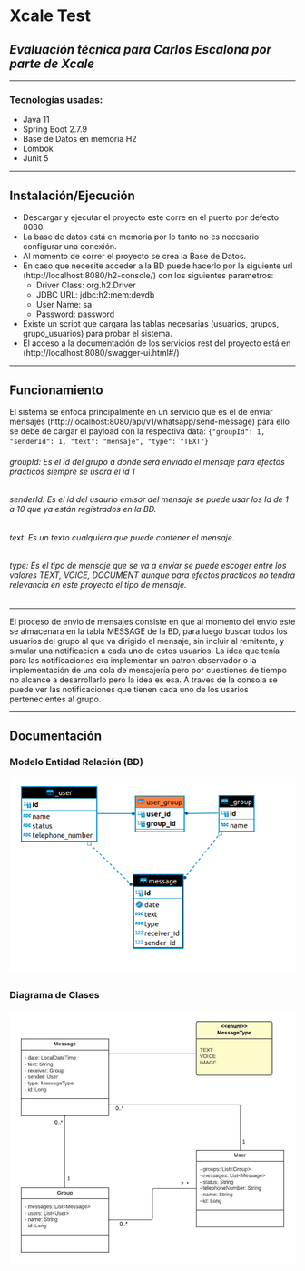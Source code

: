 # Xcale Test
## _Evaluación técnica para Carlos Escalona por parte de Xcale_
-------------------------------------------------------------------
### Tecnologías usadas:
- Java 11
- Spring Boot 2.7.9
- Base de Datos en memoria H2
- Lombok
- Junit 5

-------------------------------------------------------------------

## Instalación/Ejecución
- Descargar y ejecutar el proyecto este corre en el puerto por defecto 8080.
- La base de datos está en memoria por lo tanto no es necesario configurar una conexión.
- Al momento de correr el proyecto se crea la Base de Datos.
- En caso que necesite acceder a la BD puede hacerlo por la siguiente url (http://localhost:8080/h2-console/) con los siguientes parametros:
  * Driver Class:  org.h2.Driver 
  * JDBC URL: jdbc:h2:mem:devdb 
  * User Name: sa 
  * Password:  password 
- Existe un script que cargara las tablas necesarias (usuarios, grupos, grupo_usuarios) para probar el sistema.
- El acceso a la documentación de los servicios rest del proyecto está en (http://localhost:8080/swagger-ui.html#/)
-------------------------------------------------------------------

## Funcionamiento
El sistema se enfoca principalmente en un servicio que es el de enviar mensajes (http://localhost:8080/api/v1/whatsapp/send-message) para ello se debe de cargar el payload con la respectiva data:
`{"groupId": 1,
"senderId": 1,
"text": "mensaje",
"type": "TEXT"}`

###### groupId: Es el id del grupo a donde será enviado el mensaje para efectos practicos siempre se usara el id 1
###### senderId: Es el id del usaurio emisor del mensaje se puede usar los Id de 1 a 10 que ya están registrados en la BD.
###### text: Es un texto cualquiera que puede contener el mensaje.
###### type: Es el tipo de mensaje que se va a enviar se puede escoger entre los valores TEXT, VOICE, DOCUMENT aunque para efectos practicos no tendra relevancia en este proyecto el tipo de mensaje.  


-------------------------------------------------------------------

  El proceso de envio de mensajes consiste en que al momento del envio este se almacenara en la tabla MESSAGE de la BD, para luego buscar todos los usuarios del grupo al que va dirigido el mensaje, sin incluir al remitente, y simular una notificacion a cada uno de estos usuarios. La idea que tenía para las notificaciones era implementar un patron observador o la implementación de una cola de mensajería pero por cuestiones de tiempo no alcance a desarrollarlo pero la idea es esa. A traves de la consola se puede ver las notificaciones que tienen cada uno de los usarios pertenecientes al grupo.


[PlDb]: <https://github.com/joemccann/dillinger/tree/master/plugins/dropbox/README.md>
[PlGh]: <https://github.com/joemccann/dillinger/tree/master/plugins/github/README.md>
[PlGd]: <https://github.com/joemccann/dillinger/tree/master/plugins/googledrive/README.md>
[PlOd]: <https://github.com/joemccann/dillinger/tree/master/plugins/onedrive/README.md>
[PlMe]: <https://github.com/joemccann/dillinger/tree/master/plugins/medium/README.md>
[PlGa]: <https://github.com/RahulHP/dillinger/blob/master/plugins/googleanalytics/README.md>


-------------------------------------------------------------------

## Documentación

### Modelo Entidad Relación (BD) 
![My Image](MER.png)

### Diagrama de Clases
![My Image](ClassDiagram.jpeg)

